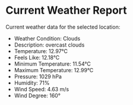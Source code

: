 # Current Weather Report
Current weather data for the selected location:
- Weather Condition: Clouds
- Description: overcast clouds
- Temperature: 12.97°C
- Feels Like: 12.18°C
- Minimum Temperature: 11.54°C
- Maximum Temperature: 12.99°C
- Pressure: 1029 hPa
- Humidity: 71%
- Wind Speed: 4.63 m/s
- Wind Degree: 160°
